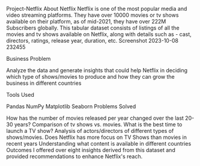 Project-Netflix
About Netflix
Netflix is one of the most popular media and video streaming platforms. They have over 10000 movies or tv shows available on their platform, as of mid-2021, they have over 222M Subscribers globally. This tabular dataset consists of listings of all the movies and tv shows available on Netflix, along with details such as - cast, directors, ratings, release year, duration, etc. Screenshot 2023-10-08 232455

Business Problem

Analyze the data and generate insights that could help Netflix in deciding which type of shows/movies to produce and how they can grow the business in different countries

Tools Used

 Pandas
 NumPy
 Matplotlib
 Seaborn
Problems Solved

How has the number of movies released per year changed over the last 20-30 years?
Comparison of tv shows vs. movies.
What is the best time to launch a TV show?
Analysis of actors/directors of different types of shows/movies.
Does Netflix has more focus on TV Shows than movies in recent years
Understanding what content is available in different countries
Outcomes
I offered over eight insights derived from this dataset and provided recommendations to enhance Netflix's reach.
